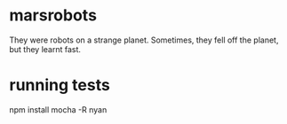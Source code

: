 marsrobots
==========

They were robots on a strange planet. Sometimes, they fell off the planet, but they learnt fast.


# running tests
npm install
mocha -R nyan

